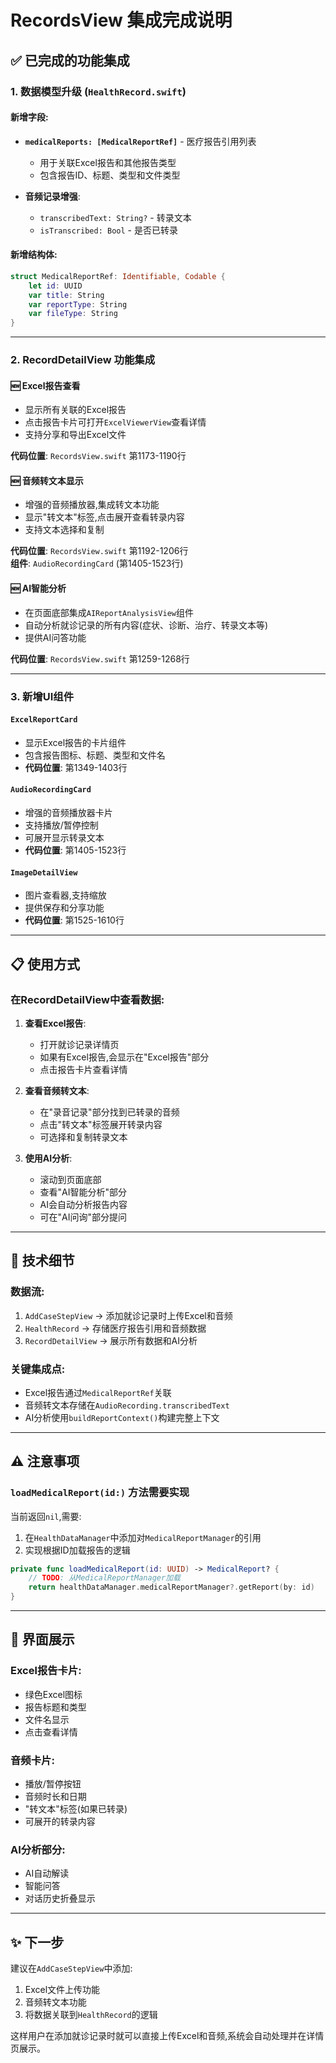 # RecordsView 集成完成说明

## ✅ 已完成的功能集成

### 1. 数据模型升级 (`HealthRecord.swift`)

#### 新增字段:
- **`medicalReports: [MedicalReportRef]`** - 医疗报告引用列表
  - 用于关联Excel报告和其他报告类型
  - 包含报告ID、标题、类型和文件类型

- **音频记录增强**:
  - `transcribedText: String?` - 转录文本
  - `isTranscribed: Bool` - 是否已转录

#### 新增结构体:
```swift
struct MedicalReportRef: Identifiable, Codable {
    let id: UUID
    var title: String
    var reportType: String
    var fileType: String
}
```

---

### 2. RecordDetailView 功能集成

#### 🆕 Excel报告查看
- 显示所有关联的Excel报告
- 点击报告卡片可打开`ExcelViewerView`查看详情
- 支持分享和导出Excel文件

**代码位置**: `RecordsView.swift` 第1173-1190行

#### 🆕 音频转文本显示
- 增强的音频播放器,集成转文本功能
- 显示"转文本"标签,点击展开查看转录内容
- 支持文本选择和复制

**代码位置**: `RecordsView.swift` 第1192-1206行  
**组件**: `AudioRecordingCard` (第1405-1523行)

#### 🆕 AI智能分析
- 在页面底部集成`AIReportAnalysisView`组件
- 自动分析就诊记录的所有内容(症状、诊断、治疗、转录文本等)
- 提供AI问答功能

**代码位置**: `RecordsView.swift` 第1259-1268行

---

### 3. 新增UI组件

#### `ExcelReportCard`
- 显示Excel报告的卡片组件
- 包含报告图标、标题、类型和文件名
- **代码位置**: 第1349-1403行

#### `AudioRecordingCard`
- 增强的音频播放器卡片
- 支持播放/暂停控制
- 可展开显示转录文本
- **代码位置**: 第1405-1523行

#### `ImageDetailView`
- 图片查看器,支持缩放
- 提供保存和分享功能
- **代码位置**: 第1525-1610行

---

## 📋 使用方式

### 在RecordDetailView中查看数据:

1. **查看Excel报告**:
   - 打开就诊记录详情页
   - 如果有Excel报告,会显示在"Excel报告"部分
   - 点击报告卡片查看详情

2. **查看音频转文本**:
   - 在"录音记录"部分找到已转录的音频
   - 点击"转文本"标签展开转录内容
   - 可选择和复制转录文本

3. **使用AI分析**:
   - 滚动到页面底部
   - 查看"AI智能分析"部分
   - AI会自动分析报告内容
   - 可在"AI问询"部分提问

---

## 🔧 技术细节

### 数据流:
1. `AddCaseStepView` → 添加就诊记录时上传Excel和音频
2. `HealthRecord` → 存储医疗报告引用和音频数据
3. `RecordDetailView` → 展示所有数据和AI分析

### 关键集成点:
- Excel报告通过`MedicalReportRef`关联
- 音频转文本存储在`AudioRecording.transcribedText`
- AI分析使用`buildReportContext()`构建完整上下文

---

## ⚠️ 注意事项

### `loadMedicalReport(id:)` 方法需要实现
当前返回`nil`,需要:
1. 在`HealthDataManager`中添加对`MedicalReportManager`的引用
2. 实现根据ID加载报告的逻辑

```swift
private func loadMedicalReport(id: UUID) -> MedicalReport? {
    // TODO: 从MedicalReportManager加载
    return healthDataManager.medicalReportManager?.getReport(by: id)
}
```

---

## 📱 界面展示

### Excel报告卡片:
- 绿色Excel图标
- 报告标题和类型
- 文件名显示
- 点击查看详情

### 音频卡片:
- 播放/暂停按钮
- 音频时长和日期
- "转文本"标签(如果已转录)
- 可展开的转录内容

### AI分析部分:
- AI自动解读
- 智能问答
- 对话历史折叠显示

---

## ✨ 下一步

建议在`AddCaseStepView`中添加:
1. Excel文件上传功能
2. 音频转文本功能
3. 将数据关联到`HealthRecord`的逻辑

这样用户在添加就诊记录时就可以直接上传Excel和音频,系统会自动处理并在详情页展示。

